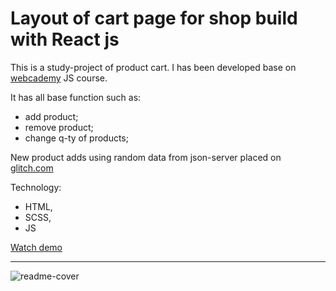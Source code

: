 # Layout of cart page for shop build with React js

This is a study-project of product cart. I has been developed base on [webcademy](https://webcademy.ru/) JS course. 

It has all base function such as:
- add product;
- remove product;
- change q-ty of products;

New product adds using random data from json-server placed on [glitch.com](https://glitch.com/)


Technology:
- HTML,
- SCSS,
- JS


[Watch demo](https://nattyme.github.io/cart-build/)

<hr>

![readme-cover](https://github.com/user-attachments/assets/dfd99a31-5d14-4887-835e-398d4c3dbd58)
